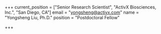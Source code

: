 +++
current_position = ["Senior Research Scientist", "ActivX Biosciences, Inc.", "San Diego, CA"]
email = "yongsheng@activx.com"
name = "Yongsheng Liu, Ph.D."
position = "Postdoctoral Fellow"

+++

